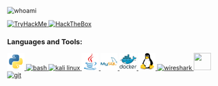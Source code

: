 ![whoami](https://github.com/Wiz1101/Wiz1101/assets/77725643/7742e622-d7ec-43f3-be97-845b8ed95caf)
<!--
Replace
![whoamiMac](https://github.com/Wiz1101/Wiz1101/assets/77725643/ea9163bd-5b6a-4774-9c4c-7bd6683adcee)

-->


<p align="left"><a href="https://tryhackme.com/p/Wiz1101">
  <img src="https://tryhackme-badges.s3.amazonaws.com/Wiz1101.png" alt="TryHackMe">
</a> <a href="https://app.hackthebox.com/profile/965168">
  <img src="https://www.hackthebox.com/badge/image/965168" alt="HackTheBox">
</a>
</p>





<h3 align="left">Languages and Tools:</h3>
<p align="left">
  <a href="https://www.python.org" target="_blank" rel="noreferrer">
    <img src="https://raw.githubusercontent.com/devicons/devicon/master/icons/python/python-original.svg" alt="python" width="40" height="40"/>
  </a> 
  <a href="https://www.gnu.org/software/bash" target="_blank" rel="noreferrer">
    <img src="https://raw.github.com/Wiz1101/Wiz1101/assets/77725643/e3c5a380-ef1a-4dce-9d68-8315c8341762.svg" alt="bash" width="40"  height="40"/>
  </a> 
  <a href="https://www.kali.org" target="_blank" rel="noreferrer">
    <img src="https://github-production-user-asset-6210df.s3.amazonaws.com/77725643/251431495-ecbe0ad6-93a5-4e25-afd6-ee0b66ef9850.png" width="40"  alt="kali linux"      height="40"/>
  </a> 
  <a href="https://www.java.com" target="_blank" rel="noreferrer">
    <img src="https://raw.githubusercontent.com/devicons/devicon/master/icons/java/java-original.svg" alt="java" width="40" height="40"/>
  </a>
  <a href="https://www.mysql.com/" target="_blank" rel="noreferrer">
    <img src="https://raw.githubusercontent.com/devicons/devicon/master/icons/mysql/mysql-original-wordmark.svg" alt="mysql" width="40" height="40"/>
  </a>
  <a href="https://www.docker.com/" target="_blank" rel="noreferrer">
    <img src="https://raw.githubusercontent.com/devicons/devicon/master/icons/docker/docker-original-wordmark.svg" alt="docker" width="40" height="40"/>
  </a>
  <a href="https://www.linux.org/" target="_blank" rel="noreferrer">
    <img src="https://raw.githubusercontent.com/devicons/devicon/master/icons/linux/linux-original.svg" alt="linux" width="40"height="40"/>
  </a>
  <a href="https://www.wireshark.org" target="_blank" rel="noreferrer">
    <img src="https://github.com/Wiz1101/Wiz1101/assets/77725643/726518c5-9c66-4599-bd93-30a88fe3c098" alt="wireshark" width="40" height="40"/>
  </a>
  <a href="https://portswigger.net/burp" target="_blank" rel="noreferrer">
    <img src="https://github.com/Wiz1101/Wiz1101/assets/77725643/b327631b-68d2-4755-b124-a9bed57cc632" width="40" height="40"/>
  </a>
  <a href="https://git-scm.com/" target="_blank" rel="noreferrer">
    <img src="https://www.vectorlogo.zone/logos/git-scm/git-scm-icon.svg" alt="git" width="40" height="40"/>
  </a>
</p>



<!--
**Shota-Napetvaridze/Shota-Napetvaridze** is a ✨ _special_ ✨ repository because its `README.md` (this file) appears on your GitHub profile.

Here are some ideas to get you started:

- 🔭 I’m currently working on ...
- 🌱 I’m currently learning ...
- 👯 I’m looking to collaborate on ...
- 🤔 I’m looking for help with ...
- 💬 Ask me about ...
- 📫 How to reach me: ...
- 😄 Pronouns: ...
- ⚡ Fun fact: ...
-->
